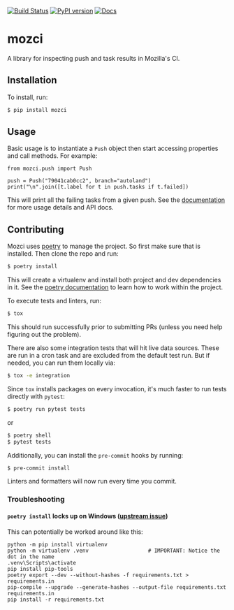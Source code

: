 [![Build Status](https://travis-ci.org/mozilla/mozci.svg?branch=master)](https://travis-ci.org/mozilla/mozci)
[![PyPI version](https://badge.fury.io/py/mozci.svg)](https://badge.fury.io/py/mozci)
[![Docs](https://readthedocs.org/projects/mozci/badge/?version=latest)](https://mozci.readthedocs.io/en/latest/?badge=latest)

# mozci
A library for inspecting push and task results in Mozilla's CI.


## Installation

To install, run:

```bash
$ pip install mozci
```


## Usage

Basic usage is to instantiate a ``Push`` object then start accessing properties and call methods.
For example:

```python3
from mozci.push import Push

push = Push("79041cab0cc2", branch="autoland")
print("\n".join([t.label for t in push.tasks if t.failed])
```

This will print all the failing tasks from a given push. See the
[documentation](https://mozci.readthedocs.io/en/latest/) for more usage details and API docs.


## Contributing

Mozci uses [poetry](https://python-poetry.org/) to manage the project. So first make sure that is
installed. Then clone the repo and run:

```bash
$ poetry install
```

This will create a virtualenv and install both project and dev dependencies in it. See the [poetry
documentation](https://python-poetry.org/docs/) to learn how to work within the project.

To execute tests and linters, run:

```bash
$ tox
```

This should run successfully prior to submitting PRs (unless you need help figuring out the
problem).

There are also some integration tests that will hit live data sources. These are run in a cron task
and are excluded from the default test run. But if needed, you can run them locally via:

```bash
$ tox -e integration
```

Since `tox` installs packages on every invocation, it's much faster to run tests directly with `pytest`:

```bash
$ poetry run pytest tests
```

or

```bash
$ poetry shell
$ pytest tests
```

Additionally, you can install the `pre-commit` hooks by running:

```bash
$ pre-commit install
```

Linters and formatters will now run every time you commit.

### Troubleshooting

#### `poetry install` locks up on Windows ([upstream issue](https://github.com/python-poetry/poetry/issues/2244))

This can potentially be worked around like this:

    python -m pip install virtualenv
    python -m virtualenv .venv                   # IMPORTANT: Notice the dot in the name
    .venv\Scripts\activate
    pip install pip-tools
    poetry export --dev --without-hashes -f requirements.txt > requirements.in
    pip-compile --upgrade --generate-hashes --output-file requirements.txt requirements.in
    pip install -r requirements.txt
